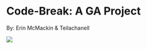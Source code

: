 # Code-Break: A GA Project
 By: Erin McMackin & Teilachanell

 <a href="https://giphy.com/gifs/homework-dNgK7Ws7y176U"><img src="https://giphy.com/gifs/homework-dNgK7Ws7y176U"/></a>
